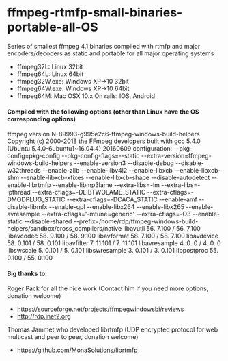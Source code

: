 # ffmpeg-rtmfp-small-binaries-portable-all-OS
Series of smallest ffmpeg 4.1 binaries compiled with rtmfp and major encoders/decoders
as static and portable for all major operating systems

- ffmpeg32L:      Linux 32bit
- ffmpeg64L:      Linux 64bit
- ffmpeg32W.exe:  Windows XP->10 32bit
- ffmpeg64W.exe:  Windows XP->10 64bit
- ffmpeg64M:      Mac OSX 10.x
On rails: IOS, Android

#### Compiled with the following options (other than Linux have the OS corresponding options)
ffmpeg version N-89993-g995e2c6-ffmpeg-windows-build-helpers Copyright (c) 2000-2018 the FFmpeg developers
built with gcc 5.4.0 (Ubuntu 5.4.0-6ubuntu1~16.04.4) 20160609
configuration: 
   --pkg-config=pkg-config --pkg-config-flags=--static --extra-version=ffmpeg-windows-build-helpers --enable-version3 
  --disable-debug --disable-w32threads --enable-zlib --enable-libv4l2 --enable-libxcb --enable-libxcb-shm --enable-libxcb-xfixes
  --enable-libxcb-shape --disable-autodetect --enable-librtmfp --enable-libmp3lame --extra-libs=-lm --extra-libs=-lpthread 
  --extra-cflags=-DLIBTWOLAME_STATIC --extra-cflags=-DMODPLUG_STATIC --extra-cflags=-DCACA_STATIC --enable-amf 
  --disable-libmfx --enable-gpl --enable-libx264 --enable-libx265 --enable-avresample --extra-cflags='-mtune=generic' 
  --extra-cflags=-O3 --enable-static --disable-shared 
  --prefix=/home/rdp/ffmpeg-windows-build-helpers/sandbox/cross_compilers/native
  libavutil      56.  7.100 / 56.  7.100
  libavcodec     58.  9.100 / 58.  9.100
  libavformat    58.  7.100 / 58.  7.100
  libavdevice    58.  0.101 / 58.  0.101
  libavfilter     7. 11.101 /  7. 11.101
  libavresample   4.  0.  0 /  4.  0.  0
  libswscale      5.  0.101 /  5.  0.101
  libswresample   3.  0.101 /  3.  0.101
  libpostproc    55.  0.100 / 55.  0.100

#### Big thanks to:

Roger Pack for all the nice work (Contact him if you need more options, donation welcome)
- https://sourceforge.net/projects/ffmpegwindowsbi/reviews
- http://rdp.inet2.org

Thomas Jammet who developed librtmfp (UDP encrypted protocol for web multicast and peer to peer, donation welcome)
- https://github.com/MonaSolutions/librtmfp
